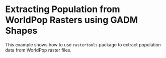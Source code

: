 # Extracting Population from WorldPop Rasters using GADM Shapes 

This example shows how to use `rastertools` package to extract population data from WorldPop raster files.

